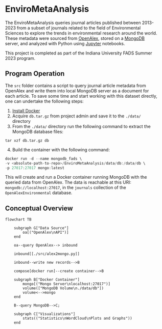 # EnviroMetaAnalysis

The EnviroMetaAnalysis queries journal articles published between 2013-2023 from a subset of journals related to the field of Environmental Sciences to explore the trends in environmental research around the world. These metadata were sourced from [OpenAlex](https://openalex.org/), stored on a [MongoDB](https://mongodb.com/) server, and analyzed with Python using [Jupyter](https://jupyter.org) notebooks. 

This project is completed as part of the Indiana University FADS Summer 2023 program.

## Program Operation

The `src` folder contains a script to query journal article metadata from OpenAlex and write them into local MongoDB server as a document for each article. To save some time and start working with this dataset directly, one can undertake the following steps:

1. [Install Docker](https://docs.docker.com/get-docker/)
2. Acquire `db.tar.gz` from project admin and save it to the `./data/` directory
3. From the `./data/` directory run the following command to extract the MongoDB database files: 
```shell
tar xzf db.tar.gz db
```
4. Build the container with the following command: 

```go
docker run -d --name mongodb_fads \
-v <absolute-path-to-repo>/EnviroMetaAnalysis/data/db:/data/db \
-p 27017:27017 mongo:latest
```

This will create and run a Docker container running MongoDB with the queried data from OpenAlex. The data is reachable at this URI: `mongodb://localhost:27017`, in the `journals` collection of the `OpenAlexEnvironmental` database. 

## Conceptual Overview

```mermaid
flowchart TB
    
    subgraph G["Data Source"]
        oa[("OpenAlex\nAPI")]
    end

    oa--query OpenAlex--> inbound
    
    inbound[[./src/alex2mongo.py]]

    inbound--write new records-->B    
    
    compose[docker run]--create container-->B

    subgraph B["Docker Container"]
        mongo[("Mongo Server\nlocalhost:27017")]
        volume(["MongoDB Volume\n./data/db"])
        volume<-->mongo
    end
    
    B--query MongoDB-->C;

    subgraph C["Visualizations"]
        stats(("Statistics\nWordCloud\nPlots and Graphs"))
    end
```


